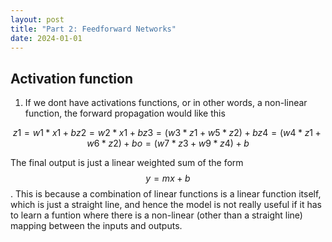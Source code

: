 ```yaml
---
layout: post
title: "Part 2: Feedforward Networks"
date: 2024-01-01
---
```


## Activation function

1. If we dont have activations functions, or in other words, a non-linear function, the forward propagation would like this 

```math
z1 = w1*x1 + b 
z2 = w2*x1 + b 
z3 = (w3*z1 + w5*z2) + b 
z4 = (w4*z1 + w6*z2) + b 
o = (w7*z3 + w9*z4) + b 
```

The final output is just a linear weighted sum of the form $$ y = mx + b $$. This is because a combination of linear functions is a linear function itself, which is just a straight line, and hence the model is not really useful if it has to learn a funtion where there is a non-linear (other than a straight line) mapping between the inputs and outputs. 